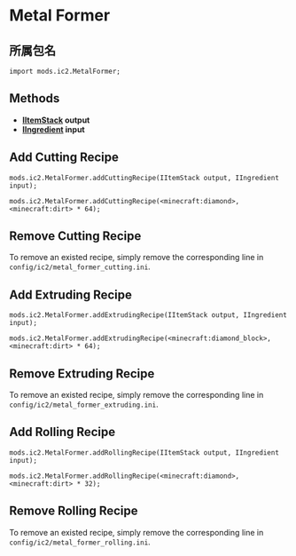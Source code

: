 # Metal Former

## 所属包名

`import mods.ic2.MetalFormer;`

## Methods

- **[IItemStack](/Vanilla/Items/IItemStack/) output**
- **[IIngredient](/Vanilla/Variable_Types/IIngredient/) input**

## Add Cutting Recipe

```zenscript
mods.ic2.MetalFormer.addCuttingRecipe(IItemStack output, IIngredient input);

mods.ic2.MetalFormer.addCuttingRecipe(<minecraft:diamond>, <minecraft:dirt> * 64);
```

## Remove Cutting Recipe

To remove an existed recipe, simply remove the corresponding line in `config/ic2/metal_former_cutting.ini`.

## Add Extruding Recipe

```zenscript
mods.ic2.MetalFormer.addExtrudingRecipe(IItemStack output, IIngredient input);

mods.ic2.MetalFormer.addExtrudingRecipe(<minecraft:diamond_block>, <minecraft:dirt> * 64);
```

## Remove Extruding Recipe

To remove an existed recipe, simply remove the corresponding line in `config/ic2/metal_former_extruding.ini`.

## Add Rolling Recipe

```zenscript
mods.ic2.MetalFormer.addRollingRecipe(IItemStack output, IIngredient input);

mods.ic2.MetalFormer.addRollingRecipe(<minecraft:diamond>, <minecraft:dirt> * 32);
```

## Remove Rolling Recipe

To remove an existed recipe, simply remove the corresponding line in `config/ic2/metal_former_rolling.ini`.